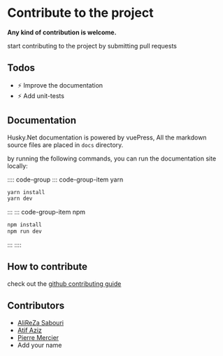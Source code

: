 # Contribute to the project

**Any kind of contribution is welcome.**

start contributing to the project by submitting pull requests

## Todos

- :zap: Improve the documentation
- :zap: Add unit-tests

## Documentation

Husky.Net documentation is powered by vuePress,
All the markdown source files are placed in `docs` directory.

by running the following commands, you can run the documentation site locally:

:::: code-group
::: code-group-item yarn

```cmd
yarn install
yarn dev
```

:::
::: code-group-item npm

```cmd
npm install
npm run dev
```

:::
::::

## How to contribute

check out the [github contributing guide](https://git-scm.com/book/en/v2/GitHub-Contributing-to-a-Project)

## Contributors

- [AliReZa Sabouri](https://github.com/alirezanet)
- [Atif Aziz](https://github.com/atifaziz)
- [Pierre Mercier](https://github.com/acesyde)
- Add your name
